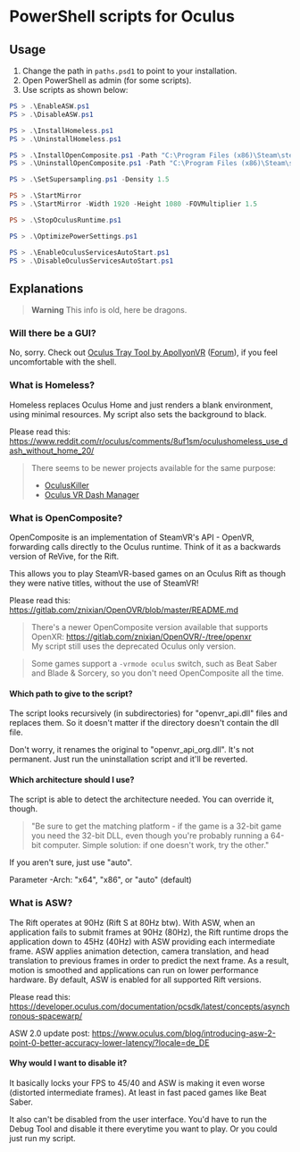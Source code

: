 # PowerShell scripts for Oculus

## Usage
1. Change the path in `paths.psd1` to point to your installation.
2. Open PowerShell as admin (for some scripts).
3. Use scripts as shown below:

```powershell
PS > .\EnableASW.ps1
PS > .\DisableASW.ps1

PS > .\InstallHomeless.ps1
PS > .\UninstallHomeless.ps1

PS > .\InstallOpenComposite.ps1 -Path "C:\Program Files (x86)\Steam\steamapps\common\Beat Saber"
PS > .\UninstallOpenComposite.ps1 -Path "C:\Program Files (x86)\Steam\steamapps\common\Beat Saber"

PS > .\SetSupersampling.ps1 -Density 1.5

PS > .\StartMirror
PS > .\StartMirror -Width 1920 -Height 1080 -FOVMultiplier 1.5

PS > .\StopOculusRuntime.ps1

PS > .\OptimizePowerSettings.ps1

PS > .\EnableOculusServicesAutoStart.ps1
PS > .\DisableOculusServicesAutoStart.ps1
```

## Explanations

> **Warning** This info is old, here be dragons.

### Will there be a GUI?
No, sorry. Check out [Oculus Tray Tool by ApollyonVR](https://www.apollyonvr.com/oculus-tray-tool) ([Forum](https://communityforums.atmeta.com/t5/Talk-VR/Oculus-TrayTool-SuperSampling-profiles-HMD-disconnect-fixes/td-p/523754)), if you feel uncomfortable with the shell.

### What is Homeless?
Homeless replaces Oculus Home and just renders a blank environment, using minimal resources.
My script also sets the background to black.

Please read this: https://www.reddit.com/r/oculus/comments/8uf1sm/oculushomeless_use_dash_without_home_20/

> There seems to be newer projects available for the same purpose:
> - [OculusKiller](https://github.com/LibreQuest/OculusKiller)
> - [Oculus VR Dash Manager](https://github.com/KrisIsBackAU/Oculus-VR-Dash-Manager)

### What is OpenComposite?
OpenComposite is an implementation of SteamVR's API - OpenVR, forwarding calls directly to the Oculus runtime.
Think of it as a backwards version of ReVive, for the Rift.

This allows you to play SteamVR-based games on an Oculus Rift as though they were native titles, without
the use of SteamVR!

Please read this: https://gitlab.com/znixian/OpenOVR/blob/master/README.md

> There's a newer OpenComposite version available that supports OpenXR: https://gitlab.com/znixian/OpenOVR/-/tree/openxr  
> My script still uses the deprecated Oculus only version.

> Some games support a `-vrmode oculus` switch, such as Beat Saber and Blade & Sorcery, so you don't need OpenComposite all the time.

#### Which path to give to the script?
The script looks recursively (in subdirectories) for "openvr_api.dll" files and replaces them.
So it doesn't matter if the directory doesn't contain the dll file.

Don't worry, it renames the original to "openvr_api_org.dll". It's not permanent.
Just run the uninstallation script and it'll be reverted.

#### Which architecture should I use?
The script is able to detect the architecture needed. You can override it, though.

> "Be sure to get the matching platform - if the game is a 32-bit game you need
the 32-bit DLL, even though you're probably running a 64-bit computer. Simple solution: if one doesn't work, try the other."

If you aren't sure, just use "auto".

Parameter -Arch: "x64", "x86", or "auto" (default)

### What is ASW?
The Rift operates at 90Hz (Rift S at 80Hz btw). With ASW, when an application fails to submit frames at 90Hz (80Hz), the Rift runtime drops the application down to 45Hz (40Hz) with ASW providing each intermediate frame.
ASW applies animation detection, camera translation, and head translation to previous frames in order to predict the next frame. As a result, motion is smoothed and applications can run on lower performance hardware.
By default, ASW is enabled for all supported Rift versions.

Please read this: https://developer.oculus.com/documentation/pcsdk/latest/concepts/asynchronous-spacewarp/

ASW 2.0 update post: https://www.oculus.com/blog/introducing-asw-2-point-0-better-accuracy-lower-latency/?locale=de_DE

#### Why would I want to disable it?
It basically locks your FPS to 45/40 and ASW is making it even worse (distorted intermediate frames).
At least in fast paced games like Beat Saber.

It also can't be disabled from the user interface.
You'd have to run the Debug Tool and disable it there everytime you want to play.
Or you could just run my script.